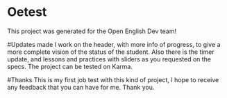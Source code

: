 # Oetest

This project was generated for the Open English Dev team!

#Updates made
I work on the header, with more info of progress, to give a more complete vision of the status of the student.
Also there is the timer update, and lessons and practices with sliders as you requested on the specs.
The project can be tested on Karma.

#Thanks
This is my first job test with this kind of project, I hope to receive any feedback that you can have for me.
Thank you.
